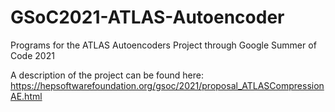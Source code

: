 # GSoC2021-ATLAS-Autoencoder
Programs for the ATLAS Autoencoders Project through Google Summer of Code 2021

A description of the project can be found here: https://hepsoftwarefoundation.org/gsoc/2021/proposal_ATLASCompressionAE.html
